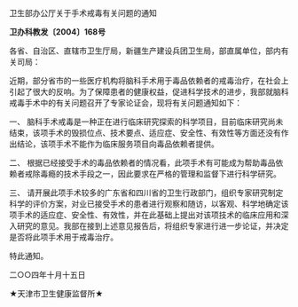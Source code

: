 卫生部办公厅关于手术戒毒有关问题的通知

**卫办科教发〔2004〕168号**

各省、自治区、直辖市卫生厅局，新疆生产建设兵团卫生局，部直属单位，部内有关司局：

近期，部分省市的一些医疗机构将脑科手术用于毒品依赖者的戒毒治疗，在社会上引起了很大的反响。为了保障患者的健康权益，促进科学技术的进步，我部就脑科戒毒手术中的有关问题召开了专家论证会，现将有关问题通知如下：

一、 脑科手术戒毒是一种正在进行临床研究探索的科学项目，目前临床研究尚未结束，该项手术的毁损位点、技术要点、适应症、安全性、有效性等方面还没有作出结论，该项手术不能作为临床服务项目向毒品依赖者提供。

二、 根据已经接受手术的毒品依赖者的情况看，此项手术有可能成为帮助毒品依赖者戒除毒瘾的技术手段之一，因此要求在严格的管理和监督下进行科学研究。

三、 请开展此项手术较多的广东省和四川省的卫生行政部门，组织专家研究制定科学的评价方案，对业已接受手术的患者进行观察和随访，以客观、科学地确定该项手术的适应症、安全性、有效性，并在此基础上提出对该项技术的临床应用和深入研究的意见。我部在接到上述意见报告后，将组织专家进行进一步论证，并决定是否将此项手术用于戒毒治疗。

特此通知。

二○○四年十月十五日

★天津市卫生健康监督所★